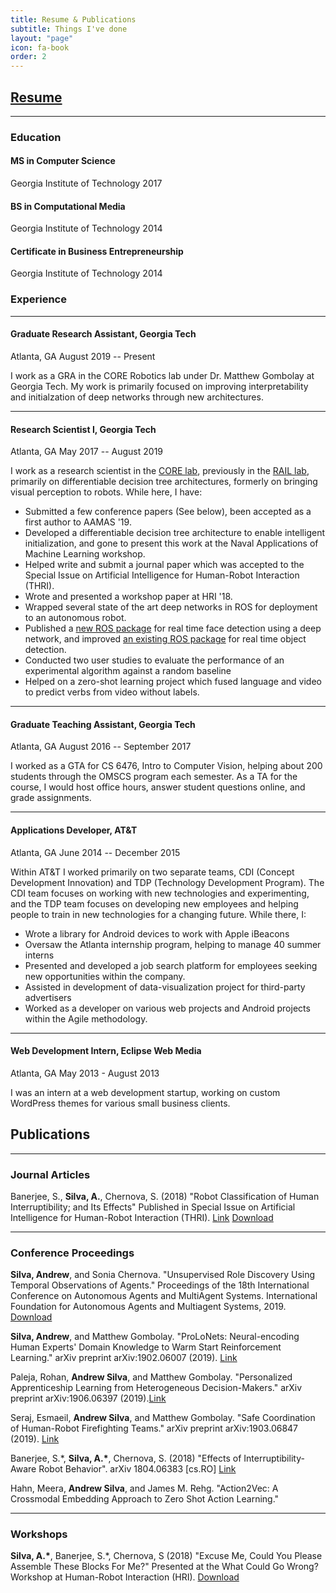 ```yaml
---
title: Resume & Publications
subtitle: Things I've done
layout: "page"
icon: fa-book
order: 2
---
```


## [Resume](assets/pdfs/resume.pdf)
***
### Education
#### MS in Computer Science
Georgia Institute of Technology
2017
#### BS in Computational Media
Georgia Institute of Technology
2014
#### Certificate in Business Entrepreneurship
Georgia Institute of Technology
2014


### Experience
***
#### Graduate Research Assistant, Georgia Tech
Atlanta, GA
August 2019 -- Present

I work as a GRA in the CORE Robotics lab under Dr. Matthew Gombolay at Georgia Tech. My work is primarily focused on improving interpretability and initialzation of deep networks through new architectures.

***
#### Research Scientist I, Georgia Tech
Atlanta, GA
May 2017 -- August 2019

I work as a research scientist in the [CORE lab](https://core-robotics.gatech.edu/), previously in the [RAIL lab](http://www.rail.gatech.edu), primarily on differentiable decision tree architectures, formerly on bringing visual perception to robots. While here, I have:

* Submitted a few conference papers (See below), been accepted as a first author to AAMAS '19.
* Developed a differentiable decision tree architecture to enable intelligent initialization, and gone to present this work at the Naval Applications of Machine Learning workshop.
* Helped write and submit a journal paper which was accepted to the Special Issue on Artificial Intelligence for Human-Robot Interaction (THRI).
* Wrote and presented a workshop paper at HRI '18.
* Wrapped several state of the art deep networks in ROS for deployment to an autonomous robot.
* Published a [new ROS package](http://wiki.ros.org/rail_face_detector) for real time face detection using a deep network, and improved [an existing ROS package](http://wiki.ros.org/rail_object_detector) for real time object detection.
* Conducted two user studies to evaluate the performance of an experimental algorithm against a random baseline
* Helped on a zero-shot learning project which fused language and video to predict verbs from video without labels.

***
#### Graduate Teaching Assistant, Georgia Tech
Atlanta, GA
August 2016 -- September 2017

I worked as a GTA for CS 6476, Intro to Computer Vision, helping about 200 students through the OMSCS program each semester. As a TA for the course, I would host office hours, answer student questions online, and grade assignments.

***
#### Applications Developer, AT&T
Atlanta, GA
June 2014 -- December 2015

Within AT&T I worked primarily on two separate teams, CDI (Concept Development Innovation) and TDP (Technology Development Program). The CDI team focuses on working with new technologies and experimenting, and the TDP team focuses on developing new employees and helping people to train in new technologies for a changing future. While there, I:

* Wrote a library for Android devices to work with Apple iBeacons
* Oversaw the Atlanta internship program, helping to manage 40 summer interns
* Presented and developed a job search platform for employees seeking new opportunities within the company.
* Assisted in development of data-visualization project for third-party advertisers
* Worked as a developer on various web projects and Android projects within the Agile methodology.

***
#### Web Development Intern, Eclipse Web Media
Atlanta, GA
May 2013 - August 2013

I was an intern at a web development startup, working on custom WordPress themes for various small business clients.


## Publications

***
### Journal Articles

Banerjee, S., **Silva, A.**, Chernova, S. (2018) "Robot Classification of Human Interruptibility; and Its Effects" Published in Special Issue on Artificial Intelligence for Human-Robot Interaction (THRI). [Link](https://dl.acm.org/citation.cfm?id=3277902) [Download](assets/pdfs/interruptibility_thri_2018.pdf) 

***
### Conference Proceedings

**Silva, Andrew**, and Sonia Chernova. "Unsupervised Role Discovery Using Temporal Observations of Agents." Proceedings of the 18th International Conference on Autonomous Agents and MultiAgent Systems. International Foundation for Autonomous Agents and Multiagent Systems, 2019. [Download](assets/pdfs/sc_roles.pdf) 

**Silva, Andrew**, and Matthew Gombolay. "ProLoNets: Neural-encoding Human Experts' Domain Knowledge to Warm Start Reinforcement Learning." arXiv preprint arXiv:1902.06007 (2019). [Link](https://arxiv.org/pdf/1902.06007.pdf)

Paleja, Rohan, **Andrew Silva**, and Matthew Gombolay. "Personalized Apprenticeship Learning from Heterogeneous Decision-Makers." arXiv preprint arXiv:1906.06397 (2019).[Link](https://arxiv.org/pdf/1906.06397.pdf)

Seraj, Esmaeil, **Andrew Silva**, and Matthew Gombolay. "Safe Coordination of Human-Robot Firefighting Teams." arXiv preprint arXiv:1903.06847 (2019). [Link](https://arxiv.org/pdf/1903.06847.pdf)

Banerjee, S.\*, **Silva, A.\***, Chernova, S. (2018) "Effects of Interruptibility-Aware Robot Behavior". arXiv 1804.06383 \[cs.RO\] [Link](https://arxiv.org/abs/1804.06383)

Hahn, Meera, **Andrew Silva**, and James M. Rehg. "Action2Vec: A Crossmodal Embedding Approach to Zero Shot Action Learning."

***
### Workshops

**Silva, A.\***, Banerjee, S.\*, Chernova, S (2018) "Excuse Me, Could You Please Assemble These Blocks For Me?" Presented at the What Could Go Wrong? Workshop at Human-Robot Interaction (HRI). [Download](assets/pdfs/hri-2018-interruptibility.pdf)

